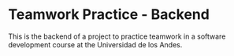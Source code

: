 # Teamwork Practice - Backend

This is the backend of a project to practice teamwork in a software development course at the Universidad de los Andes.
